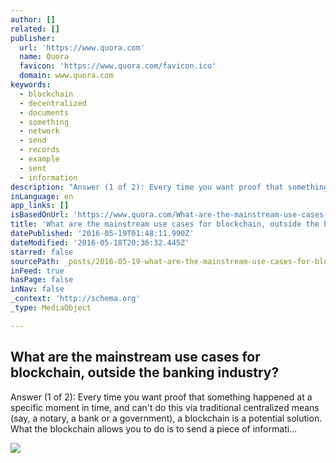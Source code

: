 ```yaml
---
author: []
related: []
publisher:
  url: 'https://www.quora.com'
  name: Quora
  favicon: 'https://www.quora.com/favicon.ico'
  domain: www.quora.com
keywords:
  - blockchain
  - decentralized
  - documents
  - something
  - network
  - send
  - records
  - example
  - sent
  - information
description: "Answer (1 of 2): Every time you want proof that something happened at a specific moment in time, and can't do this via traditional centralized means (say, a notary, a bank or a government), a blockchain is a potential solution. What the blockchain allows you to do is to send a piece of informati..."
inLanguage: en
app_links: []
isBasedOnUrl: 'https://www.quora.com/What-are-the-mainstream-use-cases-for-blockchain-outside-the-banking-industry'
title: 'What are the mainstream use cases for blockchain, outside the banking industry?'
datePublished: '2016-05-19T01:48:11.990Z'
dateModified: '2016-05-18T20:36:32.445Z'
starred: false
sourcePath: _posts/2016-05-19-what-are-the-mainstream-use-cases-for-blockchain-outside-th.md
inFeed: true
hasPage: false
inNav: false
_context: 'http://schema.org'
_type: MediaObject

---
```

<article style=""><h1>What are the mainstream use cases for blockchain, outside the banking industry?</h1><p>Answer (1 of 2): Every time you want proof that something happened at a specific moment in time, and can't do this via traditional centralized means (say, a notary, a bank or a government), a blockchain is a potential solution. What the blockchain allows you to do is to send a piece of informati...</p><img src="https://qsf.is.quoracdn.net/-images.new_grid.fb_share_default.pnge6dde9cfa6e03c43.png" /></article>